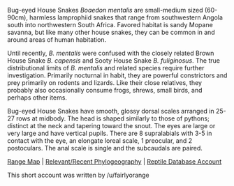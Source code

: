 Bug-eyed House Snakes *Boaedon mentalis* are small-medium sized (60-90cm), harmless lamprophiid snakes that range from southwestern Angola south into northwestern South Africa.  Favored habitat is sandy Mopane savanna, but like many other house snakes, they can be common in and around areas of human habitation.

Until recently, *B. mentalis* were confused with the closely related Brown House Snake *B. capensis* and Sooty House Snake *B. fuliginosus*.  The true distributional limits of *B. mentalis* and related species require further investigation.  Primarily nocturnal in habit, they are powerful constrictors and prey primarily on rodents and lizards.  Like their close relatives, they probably also occasionally consume frogs, shrews, small birds, and perhaps other items.

Bug-eyed House Snakes have smooth, glossy dorsal scales arranged in 25-27 rows at midbody.  The head is shaped similarly to those of pythons; distinct at the neck and tapering toward the snout.  The eyes are large or very large and have vertical pupils.  There are 8 supralabials with 3-5 in contact with the eye, an elongate loreal scale, 1 preocular, and 2 postoculars.  The anal scale is single and the subcaudals are paired.

[Range Map](https://www.iucnredlist.org/species/200989962/200989977)  |  [Relevant/Recent Phylogeography](https://www.researchgate.net/publication/342802476_A_review_of_the_Angolan_House_snakes_genus_Boaedon_Dumeril_Bibron_and_Dumeril_1854_Serpentes_Lamprophiidae_with_description_of_three_new_species_in_the_Boaedon_fuliginosus_Boie_1827_species_complex)  |  [Reptile Database Account](https://reptile-database.reptarium.cz/species?genus=Boaedon&species=mentalis&search_param=%28%28genus%3D%27Boa%27%29%29)

This short account was written by /u/fairlyorange